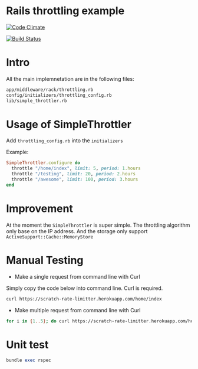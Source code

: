 # Rails throttling example

[![Code Climate](https://codeclimate.com/github/kimquy/scratch_rate_limitter/badges/gpa.svg)](https://codeclimate.com/github/kimquy/scratch_rate_limitter)

[![Build Status](https://travis-ci.org/kimquy/scratch_rate_limitter.svg?branch=master)](https://travis-ci.org/kimquy/scratch_rate_limitter)

# Intro

All the main implemnetation are in the following files:

```bash
app/middleware/rack/throttling.rb
config/initializers/throttling_config.rb
lib/simple_throttler.rb
```

# Usage of SimpleThrottler

Add `throttling_config.rb` into the `initializers`

Example:

```ruby
SimpleThrottler.configure do
  throttle "/home/index", limit: 5, period: 1.hours
  throttle "/testing", limit: 20, period: 2.hours
  throttle "/awesome", limit: 100, period: 3.hours
end
```

# Improvement

At the moment the `SimpleThrottler` is super simple. The throttling algorithm only base on the IP address. And the storage only support `ActiveSupport::Cache::MemoryStore`

# Manual Testing

* Make a single request from command line with Curl

Simply copy the code below into command line. Curl is required.

```bash
curl https://scratch-rate-limitter.herokuapp.com/home/index
```

* Make multiple request from command line with Curl

```bash
for i in {1..5}; do curl https://scratch-rate-limitter.herokuapp.com/home/index; done
```

# Unit test

```ruby
bundle exec rspec
```
